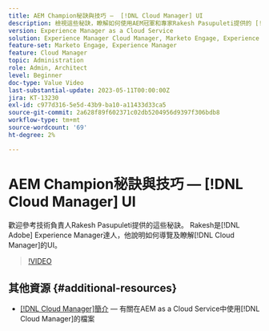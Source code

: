 ```yaml
---
title: AEM Champion秘訣與技巧 —  [!DNL Cloud Manager] UI
description: 檢視這些秘訣，瞭解如何使用AEM冠軍和專家Rakesh Pasupuleti提供的 [!DNL Cloud Manager] UI。
version: Experience Manager as a Cloud Service
solution: Experience Manager Cloud Manager, Marketo Engage, Experience Manager
feature-set: Marketo Engage, Experience Manager
feature: Cloud Manager
topic: Administration
role: Admin, Architect
level: Beginner
doc-type: Value Video
last-substantial-update: 2023-05-11T00:00:00Z
jira: KT-13230
exl-id: c977d316-5e5d-43b9-ba10-a11433d33ca5
source-git-commit: 2a628f89f602371c02db5204956d9397f306bdb8
workflow-type: tm+mt
source-wordcount: '69'
ht-degree: 2%

---
```


# AEM Champion秘訣與技巧 — [!DNL Cloud Manager] UI

歡迎參考技術負責人Rakesh Pasupuleti提供的這些秘訣。 Rakesh是[!DNL Adobe] Experience Manager達人，他說明如何導覽及瞭解[!DNL Cloud Manager]的UI。

>[!VIDEO](https://video.tv.adobe.com/v/3419298?quality=12&learn=on)

## 其他資源 {#additional-resources}

* [ [!DNL Cloud Manager]簡介](https://experienceleague.adobe.com/docs/experience-manager-cloud-service/content/onboarding/concepts/cloud-manager-introduction.html?lang=zh-Hant) — 有關在AEM as a Cloud Service中使用[!DNL Cloud Manager]的檔案
